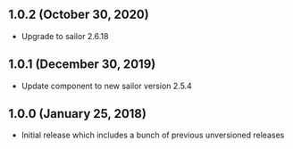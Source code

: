 ## 1.0.2 (October 30, 2020)

* Upgrade to sailor 2.6.18

## 1.0.1 (December 30, 2019)

* Update component to new sailor version 2.5.4

## 1.0.0 (January 25, 2018)

* Initial release which includes a bunch of previous unversioned releases
